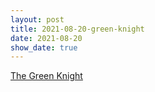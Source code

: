 ```yaml
---
layout: post
title: 2021-08-20-green-knight
date: 2021-08-20
show_date: true
---
```

[The Green Knight](https://letterboxd.com/javier/film/the-green-knight/)